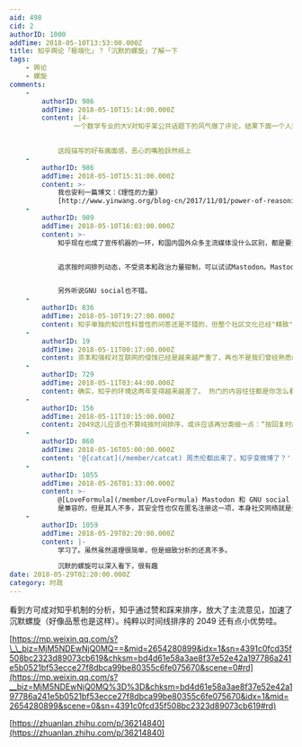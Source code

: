 ```yaml
---
aid: 498
cid: 2
authorID: 1000
addTime: 2018-05-10T13:53:00.000Z
title: 知乎舆论「极端化」？「沉默的螺旋」了解一下
tags:
    - 舆论
    - 螺旋
comments:
    -
        authorID: 986
        addTime: 2018-05-10T15:14:00.000Z
        content: |4-
                一个数学专业的大V对知乎某公共话题下的风气做了评论，结果下面一个人突然跳出来，喷他对科研没有贡献。仿佛由此便剥夺了他的发言权；下面他的粉丝则回怼：他在数学上的paper你这辈子也赶不上。仿佛他的发言权便竟然由此夺回来了。
                

            这段描写的好有画面感，恶心的嘴脸跃然纸上
    -
        authorID: 986
        addTime: 2018-05-10T15:31:00.000Z
        content: >-
            我也安利一篇博文：《理性的力量》
            [http://www.yinwang.org/blog-cn/2017/11/01/power-of-reasoning](http://www.yinwang.org/blog-cn/2017/11/01/power-of-reasoning)
    -
        authorID: 989
        addTime: 2018-05-10T16:03:00.000Z
        content: >-
            知乎现在也成了宣传机器的一环，和国内国外众多主流媒体没什么区别，都是要为了某些人的政治利益、商业利益服务的。前段时间国际上不也在反对Facebook嘛。


            追求按时间排列动态，不受资本和政治力量钳制，可以试试Mastodon。Mastodon是一种微博客平台，其服务器程序是开源软件，实行联邦制，类似于电子邮件（不同Mastodon实例上的用户可以互动）。


            另外听说GNU social也不错。
    -
        authorID: 836
        addTime: 2018-05-10T19:27:00.000Z
        content: 知乎单独的知识性科普性的问答还是不错的，但整个社区文化已经"精致"化了。。同样堕落的还有西西河。。
    -
        authorID: 19
        addTime: 2018-05-11T00:17:00.000Z
        content: 资本和强权对互联网的侵蚀已经是越来越严重了，再也不是我们曾经熟悉的样子。现在不仅政治话题被带节奏，连商品的网络口碑也绝对不能信了。。。
    -
        authorID: 729
        addTime: 2018-05-11T03:44:00.000Z
        content: 确实，知乎的环境这两年变得越来越差了。 热门的内容往往都是你怎么看XXXXX事件（XXXXX为当下热门事件）
    -
        authorID: 156
        addTime: 2018-05-11T10:15:00.000Z
        content: 2049这儿应该也不算纯按时间排序，或许应该再分类细一点：“按回复时间排序”，贴吧也是这样的方式好像。
    -
        authorID: 860
        addTime: 2018-05-16T05:00:00.000Z
        content: '@[catcat](/member/catcat) 周杰伦都出来了，知乎变微博了？'
    -
        authorID: 1055
        addTime: 2018-05-26T01:33:00.000Z
        content: >-
            @[LoveFormula](/member/LoveFormula) Mastodon 和 GNU social
            是兼容的，但是其人不多，其安全性也仅在匿名注册这一项，本身社交网络就是公开的，你没办法做到秘密沟通。不过现在问题还是挺多的，升级太快而且有各种各样兼容问题，对于个人站主其实还是不那么友好。
    -
        authorID: 1059
        addTime: 2018-05-29T02:20:00.000Z
        content: |-
            学习了。虽然虽然道理很简单，但是细致分析的还真不多。

            沉默的螺旋可以深入看下，很有趣
date: 2018-05-29T02:20:00.000Z
category: 时政
---
```


看到方可成对知乎机制的分析，知乎通过赞和踩来排序，放大了主流意见，加速了沉默螺旋（好像品葱也是这样）。纯粹以时间线排序的 2049 还有点小优势哇。

[https://mp.weixin.qq.com/s?\_\_biz=MjM5NDEwNjQ0MQ==&mid=2654280899&idx=1&sn=4391c0fcd35f508bc2323d89073cb619&chksm=bd4d61e58a3ae8f37e52e42a197786a241e5b0521bf53ecce27f8dbca99be80355c6fe075670&scene=0#rd](https://mp.weixin.qq.com/s?__biz=MjM5NDEwNjQ0MQ%3D%3D&chksm=bd4d61e58a3ae8f37e52e42a197786a241e5b0521bf53ecce27f8dbca99be80355c6fe075670&idx=1&mid=2654280899&scene=0&sn=4391c0fcd35f508bc2323d89073cb619#rd)

[https://zhuanlan.zhihu.com/p/36214840](https://zhuanlan.zhihu.com/p/36214840)
